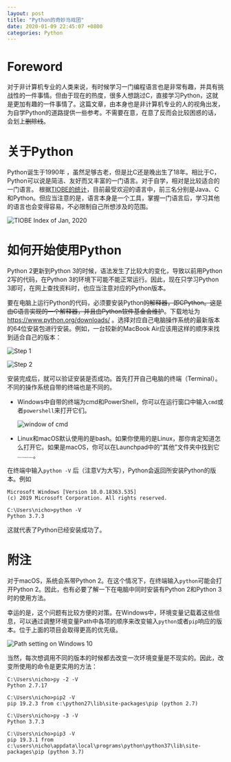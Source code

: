 ```yaml
---
layout: post
title: "Python的奇妙马戏团"
date: 2020-01-09 22:45:07 +0800
categories: Python
---
```


# Foreword
对于非计算机专业的人类来说，有时候学习一门编程语言也是非常有趣，并具有挑战性的一件事情。但由于现在的热度，很多人想跳过C，直接学习Python，这就是更加有趣的一件事情了。这篇文章，由本身也是非计算机专业的人的视角出发，为自学Python的道路提供一些参考。不需要在意，在意了反而会比较困惑的话，会划上~~删除线~~。

# 关于Python
Python诞生于1990年 ，虽然足够古老，但是比C还是晚出生了18年。相比于C，Python可以说是简洁、友好而又丰富的一门语言。对于自学，相对是比较适合的一门语言。
根据[TIOBE的统计](https://www.tiobe.com/tiobe-index/)，目前最受欢迎的语言中，前三名分别是Java、C和Python。但应当注意的是，语言本身是一个工具，掌握一门语言后，学习其他的语言也会变得容易，不必限制自己所想涉及的范围。

![TIOBE Index of Jan, 2020](https://dppkgq.bn.files.1drv.com/y4mEnnzwEEQbLBGhyJvbVg8BQ0sutnUA4c3I5RBFLqQavc98OAIFKpzhNPaK-1hftCno_NPibjkYPbpL2RdWpKXDUKzLPZ35Q3jlwpRgM_Nq6ZtHGzR91fvOA6UdUrn6e-YmQwq9st8QauOtjqm2ePIjktyhEOTRU4W8M50K8-mpfNE_KIEDrKnm1mErmxHZ3gtgE9WPony6gft1J_W21tW9A?width=1407&height=694&cropmode=none) 

# 如何开始使用Python

Python 2更新到Python 3的时候，语法发生了比较大的变化，导致以前用Python 2写的代码，在Python 3的环境下可能不能正常运行。因此，现在只学习Python 3即可，在网上查找资料时，也应当注意对应的Python版本。

要在电脑上运行Python的代码，必须要安装Python~~的解释器，即CPython。这是由C语言实现的一个解释器，并且由Python软件基金会维护~~。下载地址为 https://www.python.org/downloads/ 。选择对应自己电脑操作系统的最新版本的64位安装包进行安装。例如，一台较新的MacBook Air应该用这样的顺序来找到适合自己的版本：

![Step 1](https://dppjgq.bn.files.1drv.com/y4mm6T5mQLR7Cr2mBV6tuDJh5UZGxuSWSxUDwQ2Ug6uie7OV4TnyzBj62wKUXZEw7xDLd4ERsgMnF8OPAhwgBbzdda71018gYSkrgiTDsqhh4lAShohydtv9k_UjAA_UbYkCC5aZ-wlpEUHx19I07q7BBhzs8xSuG2MWqkenQn0q8cIqr8d_b9qspRt00DS4wV81sfPRLjNgIAza9SBkekLGw?width=843&height=402&cropmode=none)

![Step 2](https://dppigq.bn.files.1drv.com/y4m86fbTstGyPXf_-C3Dl2fOpuQyksWkPOt3RE7CKYde9V1TumiN3PguMjfiy6O_-Bv_m1N23pPNqGmHTqU1e8DT8kPpiiYXoPS-Z_N5EXjDSAKP70Lr68C7hFIusQ6kQLtiIIvHerCo_xSUMONI_pDzp-S842OjwbE-gMMpnKHC4rWKV5fZwqmhk00ip0EEJSYozQkX6j_AIOWrprNU8o7sw?width=1378&height=896&cropmode=none)

安装完成后，就可以验证安装是否成功。首先打开自己电脑的终端（Terminal）。不同的操作系统自带的终端也是不同的。

- Windows中自带的终端为cmd和PowerShell，你可以在运行窗口中输入`cmd`或者`powershell`来打开它们。

  <img src="https://dpphgq.bn.files.1drv.com/y4m6HEmcyKc-pAVisX9gseROVUSkqiDNwmvCoq0K2xUmXIahOhQKna8xWvZ8KpP96lT-YSwhVLfmcQshyZmvnl1FPKyFIpGDJq4TrPv-zUPiMyBeNhsDBkxC89HAtJX88AE5riU8Tt5x_7yiTTDeMo90YvUuASPbM2hCxy3SKR_SIGcjHhh4TmkvoOGc6ufj8HCkaBmRAaq5CmKSUu3k9oIyg?width=570&amp;height=337&amp;cropmode=none" alt="window of cmd"  />

- Linux和macOS默认使用的是bash。如果你使用的是Linux，那你肯定知道怎么打开它。如果是macOS，你可以在Launchpad中的“其他”文件夹中找到它<img src="https://dppggq.bn.files.1drv.com/y4moFFQs1rCMoptBntk6hmLzrMFTgWOMSQzeE4XsDe17Y9Ib54JaeNbbbZ2FoARw8aawmxqxiVqk9-OVxW8Nr9kIJ3rwT1qaYe998nAOgn42Arzz1LNg2XhaMV0LH_2-iITbpWjlS8W7Lo35EgYKsw54a8C_mY_Xo6xr_XWIpOjuXosrwUNHPezW5nio4aepk7nj1YL41sv86QgfpDjPuQ0QQ?width=200&amp;height=200&amp;cropmode=none" alt="icon of terminal in macos" style="zoom:20%;" />。

在终端中输入`python -V` 后（注意V为大写），Python会返回所安装Python的版本。例如

```
Microsoft Windows [Version 10.0.18363.535]
(c) 2019 Microsoft Corporation. All rights reserved.

C:\Users\nicho>python -V
Python 3.7.3
```

这就代表了Python已经安装成功了。

# 附注

对于macOS，系统会系带Python 2。在这个情况下，在终端输入`python`可能会打开Python 2。因此，也有必要了解一下在电脑中同时安装有Python 2和Python 3时的使用方法。

幸运的是，这个问题有比较方便的对策。在Windows中，环境变量记载着这些信息，可以通过调整环境变量Path中各项的顺序来改变输入`python`或者`pip`响应的版本。位于上面的项目会取得更高的优先级。

![Path setting on Windows 10](https://eopkgq.bn.files.1drv.com/y4moZD4io3_LyQZ36RLwSh93Q5PyCFTHcCWO5TCInLRo8MX-w_HtxgADPESJTxGDGtEhwCm29jiwvr3P8-HqMinlk953fPMQb5Eno7YvDvxVtDXvtJBZdN9SStHLG-v-7A24Xb0cwYQJMASmiLJhtoA_1ZRrfmW732M6p5OucO2AFusHVun71-AbeZJGfY0EqhxSiI2EGyjC3W4PuzsuZiGUA?width=2678&height=1119&cropmode=none)

当然，每次想调用不同的版本的时候都去改变一次环境变量是不现实的。因此，改变所使用的命令是更实用的方法：

```
C:\Users\nicho>py -2 -V
Python 2.7.17

C:\Users\nicho>pip2 -V
pip 19.2.3 from c:\python27\lib\site-packages\pip (python 2.7)

C:\Users\nicho>py -3 -V
Python 3.7.3

C:\Users\nicho>pip3 -V
pip 19.3.1 from c:\users\nicho\appdata\local\programs\python\python37\lib\site-packages\pip (python 3.7)
```

